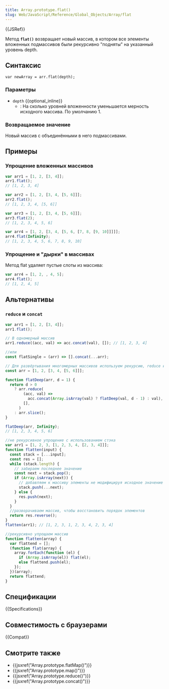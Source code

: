 ```yaml
---
title: Array.prototype.flat()
slug: Web/JavaScript/Reference/Global_Objects/Array/flat
---
```


{{JSRef}}

Метод **`flat()`** возвращает новый массив, в котором все элементы вложенных подмассивов были рекурсивно "подняты" на указанный уровень depth.

## Синтаксис

```
var newArray = arr.flat(depth);
```

### Параметры

- `depth` {{optional_inline}}
  - : На сколько уровней вложенности уменьшается мерность исходного массива. По умолчанию 1.

### Возвращаемое значение

Новый массив с объединёнными в него подмассивами.

## Примеры

### Упрощение вложенных массивов

```js
var arr1 = [1, 2, [3, 4]];
arr1.flat();
// [1, 2, 3, 4]

var arr2 = [1, 2, [3, 4, [5, 6]]];
arr2.flat();
// [1, 2, 3, 4, [5, 6]]

var arr3 = [1, 2, [3, 4, [5, 6]]];
arr3.flat(2);
// [1, 2, 3, 4, 5, 6]

var arr4 = [1, 2, [3, 4, [5, 6, [7, 8, [9, 10]]]]];
arr4.flat(Infinity);
// [1, 2, 3, 4, 5, 6, 7, 8, 9, 10]
```

### Упрощение и "дырки" в массивах

Метод flat удаляет пустые слоты из массива:

```js
var arr4 = [1, 2, , 4, 5];
arr4.flat();
// [1, 2, 4, 5]
```

## Альтернативы

### `reduce` и `concat`

```js
var arr1 = [1, 2, [3, 4]];
arr1.flat();

// В одномерный массив
arr1.reduce((acc, val) => acc.concat(val), []); // [1, 2, 3, 4]

//или
const flatSingle = (arr) => [].concat(...arr);
```

```js
// Для развёртывания многомерных массивов используем рекурсию, reduce и concat
const arr = [1, 2, [3, 4, [5, 6]]];

function flatDeep(arr, d = 1) {
  return d > 0
    ? arr.reduce(
        (acc, val) =>
          acc.concat(Array.isArray(val) ? flatDeep(val, d - 1) : val),
        [],
      )
    : arr.slice();
}

flatDeep(arr, Infinity);
// [1, 2, 3, 4, 5, 6]
```

```js
//не рекурсивное упрощение с использованием стэка
var arr1 = [1, 2, 3, [1, 2, 3, 4, [2, 3, 4]]];
function flatten(input) {
  const stack = [...input];
  const res = [];
  while (stack.length) {
    // забираем последнее значение
    const next = stack.pop();
    if (Array.isArray(next)) {
      // добавляем к массиву элементы не модифицируя исходное значение
      stack.push(...next);
    } else {
      res.push(next);
    }
  }
  //разворачиваем массив, чтобы восстановить порядок элементов
  return res.reverse();
}
flatten(arr1); // [1, 2, 3, 1, 2, 3, 4, 2, 3, 4]
```

```js
//рекурсивно упрощаем массив
function flatten(array) {
  var flattend = [];
  (function flat(array) {
    array.forEach(function (el) {
      if (Array.isArray(el)) flat(el);
      else flattend.push(el);
    });
  })(array);
  return flattend;
}
```

## Спецификации

{{Specifications}}

## Совместимость с браузерами

{{Compat}}

## Смотрите также

- {{jsxref("Array.prototype.flatMap()")}}
- {{jsxref("Array.prototype.map()")}}
- {{jsxref("Array.prototype.reduce()")}}
- {{jsxref("Array.prototype.concat()")}}

